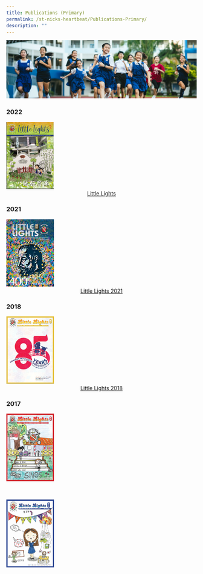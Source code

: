 ```yaml
---
title: Publications (Primary)
permalink: /st-nicks-heartbeat/Publications-Primary/
description: ""
---
```

![](/images/01%20Banner%20Photos/subpage%2002%20St%20Nicks%20Heartbeat.jpg)

### 2022

<img style="width: 25%;" src="/images/03%20St%20Nicks%20Heartbeat/our%20Little%20Lights.png" />

<br>

<div style="text-align:center">    
<a href="https://online.fliphtml5.com/nlnnu/fqdq/">Little Lights</a>
</div>

### 2021

<img style="width: 25%;" src="/images/03%20St%20Nicks%20Heartbeat/Littlelights%20July%202021_00001.jpeg" />

<br>

<div style="text-align:center">    
<a href="https://issuu.com/chijsngs/docs/littlelights_july_2021">Little Lights 2021</a>
</div>

### 2018

<img style="width: 25%;" src="/images/03%20St%20Nicks%20Heartbeat/Little%20Lights.png" />

<div style="text-align:center">    
<a href="https://issuu.com/chijsngs/docs/littlelights_2018">Little Lights 2018</a>
</div>

### 2017

<a href="insert pdf url link"><img style="width: 25%;" src="/images/03%20St%20Nicks%20Heartbeat/oct2017littlelights.png" /></a>

<br>

<a href="insert pdf url link"><img style="width: 25%;" src="/images/03%20St%20Nicks%20Heartbeat/may2017littlelights.png" /></a>